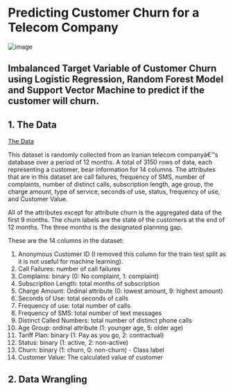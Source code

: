 # Predicting Customer Churn for a Telecom Company

![image](https://github.com/GHASS19/Customer-Churn/assets/86930309/c6bd7956-06ef-47e0-9ac1-46d51a3feb37)

## Imbalanced Target Variable of Customer Churn using Logistic Regression, Random Forest Model and Support Vector Machine to predict if the customer will churn.

## 1. The Data
[The Data](https://archive.ics.uci.edu/dataset/563/iranian+churn+dataset)

This dataset is randomly collected from an Iranian telecom companyâ€™s database over a period of 12 months. A total of 3150 rows of data, each representing a customer, bear information for 14 columns. The attributes that are in this dataset
are call failures, frequency of SMS, number of complaints, number of distinct calls, subscription length, age group, the charge amount, type of service, seconds of use, status, frequency of use, and Customer Value.

All of the attributes except for attribute churn is the aggregated data of the first 9 months. The churn labels are the state of the customers at the end of 12 months. The three months is the designated planning gap.

These are the 14 columns in the dataset:

1. Anonymous Customer ID (I removed this column for the train test split as it is not useful for machine learning).
2. Call Failures: number of call failures
3. Complains: binary (0: No complaint, 1: complaint)
4. Subscription Length: total months of subscription
5. Charge Amount: Ordinal attribute (0: lowest amount, 9: highest amount)
6. Seconds of Use: total seconds of calls
7. Frequency of use: total number of calls
8. Frequency of SMS: total number of text messages
9. Distinct Called Numbers: total number of distinct phone calls
10. Age Group: ordinal attribute (1: younger age, 5: older age)
11. Tariff Plan: binary (1: Pay as you go, 2: contractual)
12. Status: binary (1: active, 2: non-active)
13. Churn: binary (1: churn, 0: non-churn) - Class label
14. Customer Value: The calculated value of customer

## 2. Data Wrangling
